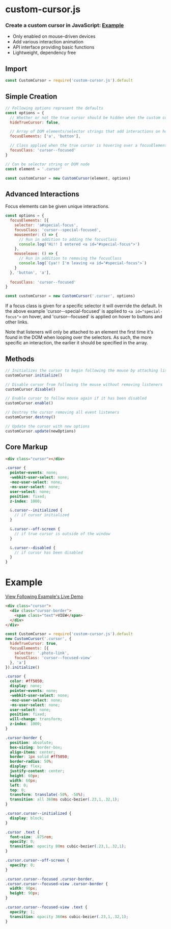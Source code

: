 # custom-cursor.js
### Create a custom cursor in JavaScript: <a href="https://seangrindal.github.io/custom-cursor-example/" target="_blank">Example</a>
- Only enabled on mouse-driven devices
- Add various interaction animation
- API interface providing basic functions 
- Lightweight, dependency free

## Import  
``` js
const CustomCursor = require('custom-cursor.js').default
```

## Simple Creation
``` js
// Following options represent the defaults
const options = {
  // Whether or not the true cursor should be hidden when the custom cursor is initialized
  hideTrueCursor: false,

  // Array of DOM elements/selector strings that add interactions on hover
  focusElements: ['a', 'button'],

  // Class applied when the true cursor is hovering over a focusElement
  focusClass: 'cursor--focused'
} 

// Can be selector string or DOM node
const element = '.cursor'

const customCursor = new CustomCursor(element, options)
```

## Advanced Interactions
Focus elements can be given unique interactions.
``` js
const options = {
  focusElements: [{
    selector: 'a#special-focus',
    focusClass: 'cursor--special-focused', 
    mouseenter: () => {
      // Run in addition to adding the focusClass
      console.log('Hi!! I entered <a id="#special-focus">')
    },
    mouseleave: () => {
      // Run in addition to removing the focusClass
      console.log(`Cya!! I'm leaving <a id="#special-focus">`)
    }
  }, 'button', 'a'],
  
  focusClass: 'cursor--focused'
}

const customCursor = new CustomCursor('.cursor', options)
```
If a focus class is given for a specific selector it will override the default. In the above example 'cursor--special-focused' is applied to ```<a id="special-focus">``` on hover, and 'cursor--focused' is applied on hover to buttons and other links.

Note that listeners will only be attached to an element the first time it's found in the DOM when looping over the selectors. As such, the more specific an interaction, the earlier it should be specified in the array.

## Methods
``` js
// Initializes the cursor to begin following the mouse by attaching listeners and starting an animation loop
customCursor.initialize()

// Disable cursor from following the mouse without removing listeners  
customCursor.disable()

// Enable cursor to follow mouse again if it has been disabled
customCursor.enable()

// Destroy the cursor removing all event listeners
customCursor.destroy()

// Update the cursor with new options 
customCursor.update(newOptions)
```

## Core Markup
```html
<div class="cursor"></div>
```
```scss
.cursor {
  pointer-events: none;
  -webkit-user-select: none;
  -moz-user-select: none;
  -ms-user-select: none;
  user-select: none;
  position: fixed;
  z-index: 1000;

  &.cursor--initialized {
    // if cursor initialized
  }

  &.cursor--off-screen {
    // if true cursor is outside of the window
  }

  &.cursor--disabled {
    // if cursor has been disabled
  }
}
```

# Example
<a href="https://seangrindal.github.io/custom-cursor-example/" target="_blank">View Following Example's Live Demo</a>
``` html
<div class="cursor">
  <div class="cursor-border">
    <span class="text">VIEW</span>
  </div>
</div>
```

``` js
const CustomCursor = require('custom-cursor.js').default 
new CustomCursor('.cursor', {
  hideTrueCursor: true,
  focusElements: [{
    selector: '.photo-link',
    focusClass: 'cursor--focused-view'
  }, 'a']
}).initialize()
```

``` css
.cursor {
  color: #ff5050;
  display: none;
  pointer-events: none;
  -webkit-user-select: none;
  -moz-user-select: none;
  -ms-user-select: none;
  user-select: none;
  position: fixed;
  will-change: transform;
  z-index: 1000;
}

.cursor-border {
  position: absolute;
  box-sizing: border-box;
  align-items: center;
  border: 1px solid #ff5050;
  border-radius: 50%;
  display: flex;
  justify-content: center;
  height: 60px;
  width: 60px;
  left: 0;
  top: 0;
  transform: translate(-50%, -50%);
  transition: all 360ms cubic-bezier(.23,1,.32,1);
}

.cursor.cursor--initialized {
  display: block;
}

.cursor .text {
  font-size: .875rem;
  opacity: 0;
  transition: opacity 80ms cubic-bezier(.23,1,.32,1);
}

.cursor.cursor--off-screen {
  opacity: 0;
}

.cursor.cursor--focused .cursor-border,
.cursor.cursor--focused-view .cursor-border {
  width: 90px;
  height: 90px;
}

.cursor.cursor--focused-view .text {
  opacity: 1;
  transition: opacity 360ms cubic-bezier(.23,1,.32,1);
}
```
